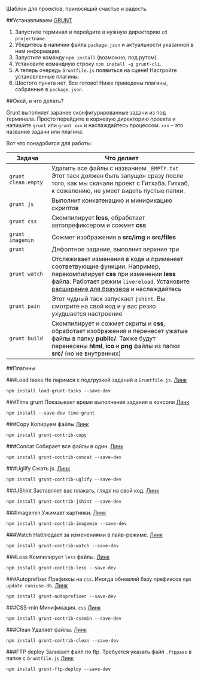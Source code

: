 Шаблон для проектов, приносящий счастье и радость.

##Устанавливаем [GRUNT](http://gruntjs.com/)

1. Запустите терминал и перейдите в нужную директорию `cd projectname`.
2. Убедитесь в наличии файла `package.json` и актуальности указанной в нем информации.
3. Запустите команду `npm install` (возможно, под рутом).
4. Установите командную строку `npm install -g grunt-cli`.
5. А теперь очередь `Gruntfile.js` появиться на сцене! Настройте установленные плагины.
6. Шестого пункта нет. Все готово! 
Ниже приведены плагины, собранные в `package.json`.

##Окей, и что делать?

Grunt выполняет заранее сконфигурированные задачи из под терминала.
Просто перейдите в корневую директорию проекта и напишите `grunt` или `grunt xxx` и наслаждайтесь процессом. `xxx` – это название задачи или плагина.

Вот что понадобится для работы:

| Задача | Что делает |
| ------------------- | --- |
| `grunt clean:empty` | Удалить все файлы с названием `_EMPTY.txt` Этот таск должен быть запущен сразу после того, как мы скачали проект с Гитхаба. Гитхаб, к сожалению, не умеет видеть пустые папки. |
| `grunt js` | Выполнит конкатенацию и минификацию скриптов |
| `grunt css` | Скомпилирует **less**, обработает автопрефиксером и сожмет **css** |
| `grunt imagemin` | Сожмет изображения в **src/img** и **src/files** |
| `grunt` | Дефолтное задание, выполнит верхние три |
| `grunt watch` | Отслеживает изменения в коде и применяет соответвующие функции. Например, перекомпилирует **css** при изменении **less** файла. Работает режим `livereload`. Установите [расширение для браузера](http://feedback.livereload.com/knowledgebase/articles/86242-how-do-i-install-and-use-the-browser-extensions) и наслаждайтесь |
| `grunt pain` | Этот чудный таск запускает `jshint`. Вы смотрите на свой код и у вас резко ухудшается настроение |
| `grunt build` | Скомпилирует и сожмет скриты и **css**, обработает изображения и перенесет ужатые файлы в папку **public/**. Также будут перенесены **html**, **ico** и **png** файлы из папки **src/** (но не внутренних) |

##Плагины

###Load tasks
Не паримся с подгрузкой заданий в `Gruntfile.js`. [Линк](https://www.npmjs.org/package/load-grunt-tasks)

```
npm install load-grunt-tasks --save-dev
```

###Time grunt
Показывает время выполнения задания в консоли [Линк](https://www.npmjs.org/package/time-grunt)

```
npm install --save-dev time-grunt
```

###Copy
Копируем файлы [Линк](https://www.npmjs.org/package/time-grunt)

```
npm install grunt-contrib-copy
```

###Concat
Cобирает все файлы в один. [Линк](https://www.npmjs.org/package/grunt-contrib-concat)

```
npm install grunt-contrib-concat --save-dev
```

###Uglify
Сжать js. [Линк](https://www.npmjs.org/package/grunt-contrib-uglify)

```
npm install grunt-contrib-uglify --save-dev
```

###JShint
Заставляет вас плакать, глядя на свой код. [Линк](https://www.npmjs.org/package/grunt-contrib-jshint)

```
npm install grunt-contrib-jshint --save-dev
```

###Imagemin
Ужимает картинки. [Линк](https://www.npmjs.org/package/grunt-contrib-imagemin)

```
npm install grunt-contrib-imagemin --save-dev
```

###Watch
Наблюдает за изменениями в лайв-режиме. [Линк](https://www.npmjs.org/package/grunt-contrib-watch)

```
npm install grunt-contrib-watch --save-dev
```

###Less
Компилирует `less` файлы. [Линк](https://www.npmjs.org/package/grunt-contrib-less)

```
npm install grunt-contrib-less --save-dev
```

###Autoprefixer
Префиксы на `css`.
Иногда обновляй базу префиксов `npm update caniuse-db`. [Линк](https://www.npmjs.org/package/grunt-autoprefixer)

```
npm install grunt-autoprefixer --save-dev
```

###CSS-min
Минификация. `css` [Линк](https://www.npmjs.org/package/grunt-contrib-cssmin)

```
npm install grunt-contrib-cssmin --save-dev
```


###Clean
Удаляет файлы. [Линк](https://github.com/gruntjs/grunt-contrib-clean)

```
npm install grunt-contrib-clean --save-dev
```

###FTP deploy
Заливает файл по ftp. Требуется указать файл `.ftppass` в папке с `Gruntfile.js` [Линк](https://github.com/zonak/grunt-ftp-deploy)

```
npm install grunt-ftp-deploy --save-dev
```

<!--
###Заголовок
Описание. [Линк]()

```
plugin
```
 -->